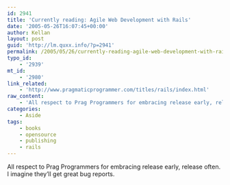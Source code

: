 ```yaml
---
id: 2941
title: 'Currently reading: Agile Web Development with Rails'
date: '2005-05-26T16:07:45+00:00'
author: Kellan
layout: post
guid: 'http://lm.quxx.info/?p=2941'
permalink: /2005/05/26/currently-reading-agile-web-development-with-rails/
typo_id:
    - '2939'
mt_id:
    - '2980'
link_related:
    - 'http://www.pragmaticprogrammer.com/titles/rails/index.html'
raw_content:
    - 'All respect to Prag Programmers for embracing release early, release often.  I imagine they\''ll get great bug reports.'
categories:
    - Aside
tags:
    - books
    - opensource
    - publishing
    - rails
---
```


All respect to Prag Programmers for embracing release early, release often. I imagine they’ll get great bug reports.